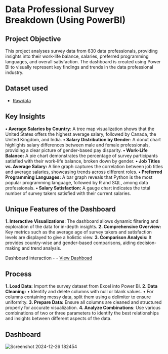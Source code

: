 # Data Professional Survey Breakdown (Using PowerBI)

## Project Objective

This project analyses survey data from 630 data professionals, providing insights into their work-life balance, salaries, preferred programming languages, and overall satisfaction. The dashboard is created using Power BI to visually represent key findings and trends in the data professional industry.

## Dataset used
- <a href ="https://github.com/AnjaliBanga02/Data-Analysis/blob/main/Raw%20Data.xlsx">Rawdata</a>

## Key Insights

**•	Average Salaries by Country**: A tree map visualization shows that the United States offers the highest average salary, followed by Canada, the United Kingdom, and India.
**•	Salary Distribution by Gender**: A donut chart highlights salary differences between male and female professionals, providing a clear picture of gender-based pay disparity.
**•	Work-Life Balance:** A pie chart demonstrates the percentage of survey participants satisfied with their work-life balance, broken down by gender.
**•	Job Titles vs. Average Salary:** A line graph captures the correlation between job titles and average salaries, showcasing trends across different roles.
**•	Preferred Programming Languages:** A bar graph reveals that Python is the most popular programming language, followed by R and SQL, among data professionals.
**•	Salary Satisfaction:** A gauge chart indicates the total number of survey takers satisfied with their current salaries.

## Unique Features of the Dashboard

**1.	Interactive Visualizations**: The dashboard allows dynamic filtering and exploration of the data for in-depth insights.
**2.	Comprehensive Overview:** Key metrics such as the average age of survey takers and satisfaction levels are displayed to give a holistic view.
**3.	Comparison Analysis:** It provides country-wise and gender-based comparisons, aiding decision-making and trend analysis.

Dashboard interaction - - <a href ="https://github.com/AnjaliBanga02/Data-Analysis/blob/main/Screenshot%202024-12-26%20182454.png">View Dashboad</a>

## Process

**1.	Load Data:** Import the survey dataset from Excel into Power BI.
**2.	Data Cleaning:**
•	Identify and delete columns with null or blank values.
•	For columns containing messy data, split them using a delimiter to ensure uniformity.
**3.	Prepare Data:** Ensure all columns are cleaned and structured properly for accurate visualization.
**4.	Analyze Combinations**: Use various combinations of two or three parameters to identify the best relationships and insights between different aspects of the data.

## Dashboard

![Screenshot 2024-12-26 182454](https://github.com/user-attachments/assets/03731946-3c2c-4033-91ce-a7eca3841fe2)




